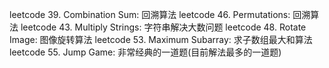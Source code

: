 leetcode 39. Combination Sum: 回溯算法
leetcode 46. Permutations: 回溯算法
leetcode 43. Multiply Strings: 字符串解决大数问题
leetcode 48. Rotate Image: 图像旋转算法
leetcode 53. Maximum Subarray: 求子数组最大和算法
leetcode 55. Jump Game: 非常经典的一道题(目前解法最多的一道题)